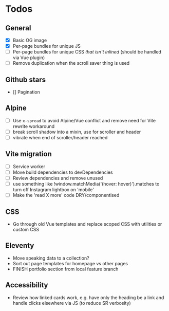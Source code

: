 # Todos

## General

- [x] Basic OG image
- [x] Per-page bundles for unique JS
- [ ] Per-page bundles for unique CSS _that isn't inlined_ (should be handled via Vue plugin)
- [ ] Remove duplication when the scroll saver thing is used

## Github stars

- [] Pagination

## Alpine

- [ ] Use `x-spread` to avoid Alpine/Vue conflict and remove need for Vite rewrite workaround
- [ ] break scroll shadow into a mixin, use for scroller and header
- [ ] vibrate when end of scroller/header reached

## Vite migration

- [ ] Service worker
- [ ] Move build dependencies to devDependencies
- [ ] Review dependencies and remove unused
- [ ] use something like !window.matchMedia('(hover: hover)').matches to turn off Instagram lightbox on 'mobile'
- [ ] Make the 'read X more' code DRY/componentised

## CSS

- Go through old Vue templates and replace scoped CSS with utilities or custom CSS

## Eleventy

- Move speaking data to a collection?
- Sort out page templates for homepage vs other pages
- FINISH portfolio section from local feature branch

## Accessibility

- Review how linked cards work, e.g. have only the heading be a link and handle clicks elsewhere via JS (to reduce SR verbosity)
